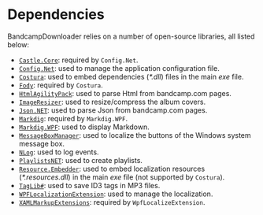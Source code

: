 # Dependencies

BandcampDownloader relies on a number of open-source libraries, all listed below:

* [`Castle.Core`](https://github.com/castleproject/Core): required by `Config.Net`.
* [`Config.Net`](https://github.com/aloneguid/config): used to manage the application configuration file.
* [`Costura`](https://github.com/Fody/Costura): used to embed dependencies (_*.dll_) files in the main _exe_ file.
* [`Fody`](https://github.com/Fody/Fody): required by `Costura`.
* [`HtmlAgilityPack`](https://github.com/zzzprojects/html-agility-pack): used to parse Html from bandcamp.com pages.
* [`ImageResizer`](https://github.com/imazen/resizer): used to resize/compress the album covers.
* [`Json.NET`](https://github.com/JamesNK/Newtonsoft.Json): used to parse Json from bandcamp.com pages.
* [`Markdig`](https://github.com/lunet-io/markdig): required by `Markdig.WPF`.
* [`Markdig.WPF`](https://github.com/Kryptos-FR/markdig.wpf): used to display Markdown.
* [`MessageBoxManager`](https://www.codeproject.com/Articles/18399/Localizing-System-MessageBox): used to localize the buttons of the Windows system message box.
* [`NLog`](https://github.com/NLog/NLog): used to log events.
* [`PlaylistsNET`](https://github.com/tmk907/PlaylistsNET): used to create playlists.
* [`Resource.Embedder`](https://github.com/MarcStan/Resource.Embedder): used to embed localization resources (_*.resources.dll_) in the main _exe_ file (not supported by `Costura`).
* [`TagLib#`](https://github.com/mono/taglib-sharp): used to save ID3 tags in MP3 files.
* [`WPFLocalizationExtension`](https://github.com/XAMLMarkupExtensions/WPFLocalizationExtension): used to manage the localization.
* [`XAMLMarkupExtensions`](https://github.com/XAMLMarkupExtensions/XAMLMarkupExtensions): required by `WpfLocalizeExtension`.
